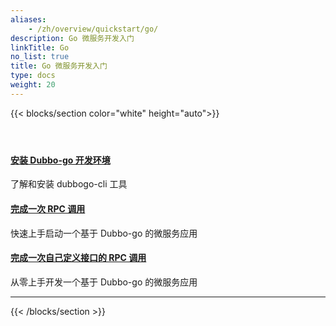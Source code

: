 ```yaml
---
aliases:
    - /zh/overview/quickstart/go/
description: Go 微服务开发入门
linkTitle: Go
no_list: true
title: Go 微服务开发入门
type: docs
weight: 20
---
```



{{< blocks/section color="white" height="auto">}}
<div class="td-content list-page">
    <div class="lead"></div><header class="article-meta">
    </header><div class="row">
    <div class="col-sm col-md-6 mb-4">
        <div class="h-100 card shadow" href="#">
            <div class="card-body">
                <h4 class="card-title">
                     <a href='{{< relref "./install" >}}'>安装 Dubbo-go 开发环境</a>
                </h4>
                <p>了解和安装 dubbogo-cli 工具</p>
            </div>
        </div>
    </div>
    <div class="col-sm col-md-6 mb-4">
        <div class="h-100 card shadow" href="#">
            <div class="card-body">
                <h4 class="card-title">
                     <a href='{{< relref "./quickstart_triple" >}}'>完成一次 RPC 调用</a>
                </h4>
                <p>快速上手启动一个基于 Dubbo-go 的微服务应用</p>
            </div>
        </div>
    </div>
    <div class="col-sm col-md-6 mb-4">
        <div class="h-100 card shadow" href="#">
            <div class="card-body">
                <h4 class="card-title">
                     <a href='{{< relref "./quickstart_triple_with_customize" >}}'>完成一次自己定义接口的 RPC 调用</a>
                </h4>
                <p>从零上手开发一个基于 Dubbo-go 的微服务应用</p>
            </div>
        </div>
    </div>
</div>
<hr>
</div>

{{< /blocks/section >}}